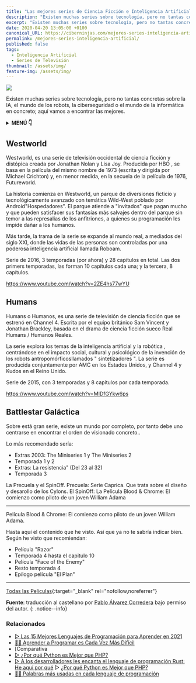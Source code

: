 ```yaml
---
title: "Las mejores series de Ciencia Ficción e Inteligencia Artificial"
description: "Existen muchas series sobre tecnología, pero no tantas concretas sobre la IA, el mundo de los robots, la ciberseguridad o el mundo de la informática en concreto; aquí vamos a encontrar las mejores."
excerpt: "Existen muchas series sobre tecnología, pero no tantas concretas sobre la IA, el mundo de los robots, la ciberseguridad o el mundo de la informática en concreto; aquí vamos a encontrar las mejores."
date: 2020-04-20 13:05:00 +0100
canonical_URL: https://ciberninjas.com/mejores-series-inteligencia-artificial/
permalink: /mejores-series-inteligencia-artificial/
published: false
tags:
  - Inteligencia Artificial
  - Series de Televisión
thumbnail: /assets/img/
feature-img: /assets/img/
---
```


![]("")

Existen muchas series sobre tecnología, pero no tantas concretas sobre la IA, el mundo de los robots, la ciberseguridad o el mundo de la informática en concreto; aquí vamos a encontrar las mejores.

<details>
<summary><strong>MENÚ 👇</strong><span><a name="menu"></a></span></summary>
<nav class="menu">
  <ol>
    <li><a href="/mejores-sistemas-operativos-para-hackear/"></a></li>
    <li><a href="/mejores-sistemas-operativos-para-hackear/"></a></li>
  </ol>
</nav>
</details>

## **Westworld**

Westworld, es una serie de televisión occidental de ciencia ficción y distópica creada por Jonathan Nolan y Lisa Joy. Producida por HBO , se basa en la película del mismo nombre de 1973 (escrita y dirigida por Michael Crichton) y, en menor medida, en la secuela de la película de 1976, Futureworld.

La historia comienza en Westworld, un parque de diversiones ficticio y tecnológicamente avanzado con temática Wild-West poblado por Android"Hospedadores". El parque atiende a "invitados" que pagan mucho y que pueden satisfacer sus fantasías más salvajes dentro del parque sin temor a las represalias de los anfitriones, a quienes su programación les impide dañar a los humanos.

Más tarde, la trama de la serie se expande al mundo real, a mediados del siglo XXI, donde las vidas de las personas son controladas por una poderosa inteligencia artificial llamada Roboam.

Serie de 2016, 3 temporadas (por ahora) y 28 capítulos en total. Las dos primers temporadas, las forman 10 capítulos cada una; y la tercera, 8 capítulos.

https://www.youtube.com/watch?v=2ZE4hs77wYU

## **Humans**

Humans o Humanos, es una serie de televisión de ciencia ficción que se estrenó en Channel 4. Escrita por el equipo británico Sam Vincent y Jonathan Brackley, basada en el drama de ciencia ficción sueco Real Humans / Humanos Reales.

La serie explora los temas de la inteligencia artificial y la robótica , centrándose en el impacto social, cultural y psicológico de la invención de los robots antropomórficosllamados " sintetizadores ". La serie es producida conjuntamente por AMC en los Estados Unidos, y Channel 4 y Kudos en el Reino Unido.

Serie de 2015, con 3 temporadas y 8 capítulos por cada temporada.

https://www.youtube.com/watch?v=MIDfGYkw6ps

## **Battlestar Galáctica**

Sobre está gran serie, existe un mundo por completo, por tanto debe uno centrarse en encontrar el orden de visionado concreto..

Lo más recomendado sería: 
- Extras 2003: The Miniseries 1 y The Miniseries 2
- Temporada 1 y 2
- Extras: La resistencia" (Del 23 al 32)
- Temporada 3

La Precuela y el SpinOff. Precuela: Serie Caprica. Que trata sobre el diseño y desarollo de los Cylons. El SpinOff: La Película Blood & Chrome: El comienzo como piloto de un joven William Adama

---------------------
Película Blood & Chrome: El comienzo como piloto de un joven William Adama.

Hasta aquí el contenido que he visto. Así que ya no te sabría indicar bien. Según he visto que recomiendan:

- Película "Razor"
- Temporada 4 hasta el capitulo 10
- Película "Face of the Enemy"
- Resto temporada 4
- Epílogo película "El Plan"
--------------------------

[Todas las Películas](https://www.megadede.com/search/Battlestar%20Galactica){:target="_blank" rel="nofollow,noreferrer"}

<!-- 10 series populares sobre inteligencia artificial: https://www.analyticsvidhya.com/blog/2016/01/10-popular-tv-shows-data-science-artificial-intelligence/ -->
<!-- 20 mejores serie de netflix de 2019 https://www.youtube.com/watch?v=9HGN2LsCwj0 -->
<!-- Similares a MR Robot https://www.espinof.com/series-de-ficcion/mr-robot-5-titulos-para-mitigar-la-espera-entre-episodios -->

**Fuente**\: [](http://allendowney.blogspot.com.es/2018/02/learning-to-program-is-getting-harder.html "Aprender a Programar es Cada Vez Más Difícil por Allen Downey") traducci&oacute;n al castellano por [Pablo &Aacute;lvarez Corredera](https://kutt.it/ciberninjast) bajo permiso del autor.
{: .notice--info}

### **Relacionados** <!-- omit in toc -->

* [▷ Las 15 Mejores Lenguajes de Programación para Aprender en 2021](/programar/)
* [👩‍💻 Aprender a Programar es Cada Vez Más Difícil](/aprender-a-programar-es-cada-vez-más-difícil/ "👩‍💻 Aprender a Programar es Cada Vez Más Difícil")
* [Comparativa
* [▷ ¿Por qué Python es Mejor que PHP?](desarrolladores-lenguaje-rust/ "👩‍💻 Aprender a Programar es Cada Vez Más Difícil")
* [▷ A los desarrolladores les encanta el lenguaje de programación Rust: He aquí por qué](/porque-python-es-mejor-que-php/ "👩‍💻 Aprender a Programar es Cada Vez Más Difícil")
▷ [¿Por qué Python es Mejor que PHP?](/porque-python-es-mejor-que-php/ "👩‍💻 Aprender a Programar es Cada Vez Más Difícil")
* [👨‍🎨 Palabras más usadas en cada lenguaje de programación](/palabras-lenguajes-programacion/ "👨‍🎨 Palabras más usadas en cada lenguaje de programación")
